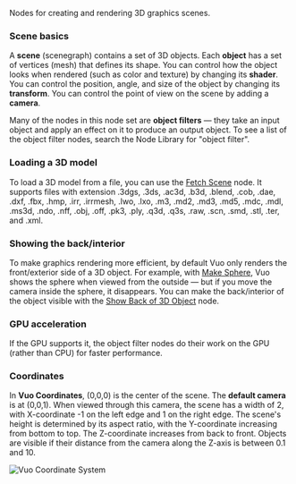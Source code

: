 Nodes for creating and rendering 3D graphics scenes.

### Scene basics

A **scene** (scenegraph) contains a set of 3D objects. Each **object** has a set of vertices (mesh) that defines its shape. You can control how the object looks when rendered (such as color and texture) by changing its **shader**. You can control the position, angle, and size of the object by changing its **transform**. You can control the point of view on the scene by adding a **camera**. 

Many of the nodes in this node set are **object filters** — they take an input object and apply an effect on it to produce an output object. To see a list of the object filter nodes, search the Node Library for "object filter".

### Loading a 3D model

To load a 3D model from a file, you can use the [Fetch Scene](vuo-node://vuo.scene.fetch) node. It supports files with extension .3dgs, .3ds, .ac3d, .b3d, .blend, .cob, .dae, .dxf, .fbx, .hmp, .irr, .irrmesh, .lwo, .lxo, .m3, .md2, .md3, .md5, .mdc, .mdl, .ms3d, .ndo, .nff, .obj, .off, .pk3, .ply, .q3d, .q3s, .raw, .scn, .smd, .stl, .ter, and .xml.

### Showing the back/interior

To make graphics rendering more efficient, by default Vuo only renders the front/exterior side of a 3D object. For example, with [Make Sphere](vuo-node://vuo.scene.make.sphere), Vuo shows the sphere when viewed from the outside — but if you move the camera inside the sphere, it disappears. You can make the back/interior of the object visible with the [Show Back of 3D Object](vuo-node://vuo.scene.back) node.

### GPU acceleration

If the GPU supports it, the object filter nodes do their work on the GPU (rather than CPU) for faster performance.

### Coordinates

In **Vuo Coordinates**, (0,0,0) is the center of the scene. The **default camera** is at (0,0,1). When viewed through this camera, the scene has a width of 2, with X-coordinate -1 on the left edge and 1 on the right edge. The scene's height is determined by its aspect ratio, with the Y-coordinate increasing from bottom to top. The Z-coordinate increases from back to front. Objects are visible if their distance from the camera along the Z-axis is between 0.1 and 10. 

![Vuo Coordinate System](vuo-coordinates-transparent.png)
